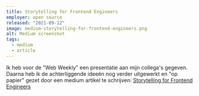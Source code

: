 ```yaml
---
title: Storytelling for Frontend Engineers
employer: open source
released: "2021-09-12"
image: medium-storytelling-for-frontend-engineers.png
alt: Medium screenshot
tags:
  - medium
  - article
---
```


Ik heb voor de "Web Weekly" een presentatie aan mijn collega's gegeven.  
Daarna heb ik de achterliggende ideeën nog verder uitgewerkt en "op papier" gezet door een medium artikel te schrijven:
[Storytelling for Frontend Engineers](https://bfanger.medium.com/storytelling-for-frontend-engineers-c6a34bca1941)
